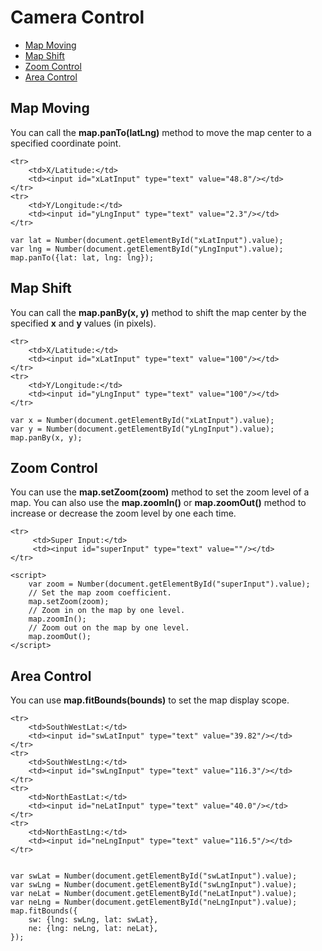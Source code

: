 # Camera Control<a name="EN-US_TOPIC_0000001145923545"></a>

-   [Map Moving](#section1448615217619)
-   [Map Shift](#section1566791015715)
-   [Zoom Control](#section7466441173)
-   [Area Control](#section29934131184)

## Map Moving<a name="section1448615217619"></a>

You can call the  **map.panTo\(latLng\)**  method to move the map center to a specified coordinate point.

```
<tr>
    <td>X/Latitude:</td>
    <td><input id="xLatInput" type="text" value="48.8"/></td>
</tr>
<tr>
    <td>Y/Longitude:</td>
    <td><input id="yLngInput" type="text" value="2.3"/></td>
</tr>

var lat = Number(document.getElementById("xLatInput").value);
var lng = Number(document.getElementById("yLngInput").value);
map.panTo({lat: lat, lng: lng});
```

## Map Shift<a name="section1566791015715"></a>

You can call the  **map.panBy\(x, y\)**  method to shift the map center by the specified  **x**  and  **y**  values \(in pixels\). 

```
<tr>
    <td>X/Latitude:</td>
    <td><input id="xLatInput" type="text" value="100"/></td>
</tr>
<tr>
    <td>Y/Longitude:</td>
    <td><input id="yLngInput" type="text" value="100"/></td>
</tr>

var x = Number(document.getElementById("xLatInput").value);
var y = Number(document.getElementById("yLngInput").value);
map.panBy(x, y);
```

## Zoom Control<a name="section7466441173"></a>

You can use the  **map.setZoom\(zoom\)**  method to set the zoom level of a map. You can also use the  **map.zoomIn\(\)**  or  **map.zoomOut\(\)**  method to increase or decrease the zoom level by one each time.

```
<tr>
     <td>Super Input:</td>
     <td><input id="superInput" type="text" value=""/></td>
</tr>

<script>
    var zoom = Number(document.getElementById("superInput").value);
    // Set the map zoom coefficient.
    map.setZoom(zoom);
    // Zoom in on the map by one level.
    map.zoomIn();
    // Zoom out on the map by one level.
    map.zoomOut();
</script>
```

## Area Control<a name="section29934131184"></a>

You can use  **map.fitBounds\(bounds\)**  to set the map display scope.

```
<tr>
    <td>SouthWestLat:</td>
    <td><input id="swLatInput" type="text" value="39.82"/></td>
</tr>
<tr>
    <td>SouthWestLng:</td>
    <td><input id="swLngInput" type="text" value="116.3"/></td>
</tr>
<tr>
    <td>NorthEastLat:</td>
    <td><input id="neLatInput" type="text" value="40.0"/></td>
</tr>
<tr>
    <td>NorthEastLng:</td>
    <td><input id="neLngInput" type="text" value="116.5"/></td>
</tr>


var swLat = Number(document.getElementById("swLatInput").value);
var swLng = Number(document.getElementById("swLngInput").value);
var neLat = Number(document.getElementById("neLatInput").value);
var neLng = Number(document.getElementById("neLngInput").value);
map.fitBounds({
    sw: {lng: swLng, lat: swLat},
    ne: {lng: neLng, lat: neLat},
});
```

